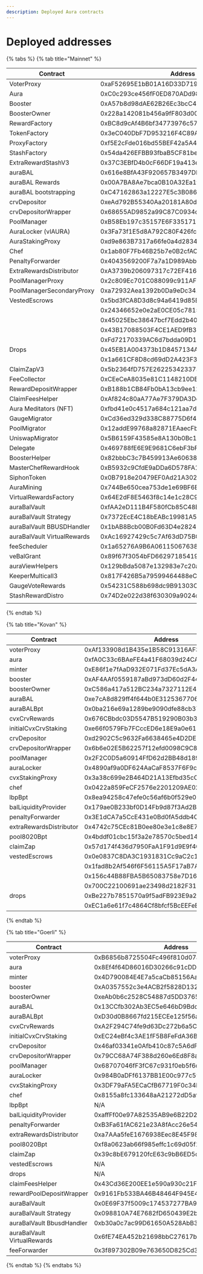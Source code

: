 ```yaml
---
description: Deployed Aura contracts
---
```


# Deployed addresses



{% tabs %}
{% tab title="Mainnet" %}
<table><thead><tr><th width="235.1428571428571">Contract</th><th>Address</th></tr></thead><tbody><tr><td>VoterProxy</td><td>0xaF52695E1bB01A16D33D7194C28C42b10e0Dbec2</td></tr><tr><td>Aura</td><td>0xC0c293ce456fF0ED870ADd98a0828Dd4d2903DBF</td></tr><tr><td>Booster</td><td>0xA57b8d98dAE62B26Ec3bcC4a365338157060B234</td></tr><tr><td>BoosterOwner</td><td>0x228a142081b456a9fF803d004504955032989f04</td></tr><tr><td>RewardFactory</td><td>0xBC8d9cAf4B6bf34773976c5707ad1F2778332DcA</td></tr><tr><td>TokenFactory</td><td>0x3eC040DbF7D953216F4C89A2e665d5073445f5Ba</td></tr><tr><td>ProxyFactory</td><td>0xf5E2cFde016bd55BEF42a5A4bAad7E21cd39720d</td></tr><tr><td>StashFactory</td><td>0x54da426EFBB93fbaB5CF81bef03F9B9F00A3E915</td></tr><tr><td>ExtraRewardStashV3</td><td>0x37C3EBfD4b0cF66DF19a413e92dd21E556915F98</td></tr><tr><td>auraBAL</td><td>0x616e8BfA43F920657B3497DBf40D6b1A02D4608d</td></tr><tr><td>auraBAL Rewards</td><td>0x00A7BA8Ae7bca0B10A32Ea1f8e2a1Da980c6CAd2</td></tr><tr><td>auraBAL bootstrapping</td><td>0xC47162863a12227E5c3B0860715F9cF721651C0c</td></tr><tr><td>crvDepositor</td><td>0xeAd792B55340Aa20181A80d6a16db6A0ECd1b827</td></tr><tr><td>crvDepositorWrapper</td><td>0x68655AD9852a99C87C0934c7290BB62CFa5D4123</td></tr><tr><td>PoolManager</td><td>0xB58Eb197c35157E6F3351718C4C387D284562BE5</td></tr><tr><td>AuraLocker (vlAURA)</td><td>0x3Fa73f1E5d8A792C80F426fc8F84FBF7Ce9bBCAC</td></tr><tr><td>AuraStakingProxy</td><td>0xd9e863B7317a66fe0a4d2834910f604Fd6F89C6c</td></tr><tr><td>Chef</td><td>0x1ab80F7Fb46B25b7e0B2cfAC23Fc88AC37aaf4e9</td></tr><tr><td>PenaltyForwarder</td><td>0x4043569200F7a7a1D989AbbaBC2De2Bde1C20D1E</td></tr><tr><td>ExtraRewardsDistributor</td><td>0xA3739b206097317c72EF416F0E75BB8f58FbD308</td></tr><tr><td>PoolManagerProxy</td><td>0x2c809Ec701C088099c911AF9DdfA4A1Db6110F3c</td></tr><tr><td>PoolManagerSecondaryProxy</td><td>0xa72932Aea1392b0Da9eDc34178dA2B29EcE2de54</td></tr><tr><td>VestedEscrows</td><td>0x5bd3fCA8D3d8c94a6419d85E0a76ec8Da52d836a</td></tr><tr><td></td><td>0x24346652e0e2aE0CE05c781501fDF4Fe4553fAc6</td></tr><tr><td></td><td>0x45025Ebc38647bcf7Edd2b40CfDaF3fbfE1538F5</td></tr><tr><td></td><td>0x43B17088503F4CE1AED9fB302ED6BB51aD6694Fa</td></tr><tr><td></td><td>0xFd72170339AC6d7bdda09D1eACA346B21a30D422</td></tr><tr><td>Drops</td><td>0x45EB1A004373b1D8457134A2C04a42d69D287724</td></tr><tr><td></td><td>0x1a661CF8D8cd69dD2A423F3626A461A24280a8fB</td></tr><tr><td>ClaimZapV3</td><td>0x5b2364fD757E262253423373E4D57C5c011Ad7F4</td></tr><tr><td>FeeCollector</td><td>0xCEeCeA8035e81C1148210DB3b2f870F470CC81bf</td></tr><tr><td>RewardDepositWrapper</td><td>0xB188b1CB84Fb0bA13cb9ee1292769F903A9feC59</td></tr><tr><td>ClaimFeesHelper</td><td>0xAf824c80aA77Ae7F379DA3Dc05fea0dC1941c200</td></tr><tr><td>Aura Meditators (NFT)</td><td>0xfbd41e0c4517a684c121aa7dda2fc462d9592e63</td></tr><tr><td>GaugeMigrator</td><td>0xCd36ed329d338C88775D6f499E99265989DeBA53</td></tr><tr><td>PoolMigrator</td><td>0x12addE99768a82871EAaecFbDB065b12C56F0578</td></tr><tr><td>UniswapMigrator</td><td>0x5B6159F43585e8A130b0Bc1d31e38Ce7028145b6</td></tr><tr><td>Delegate </td><td>0x469788fE6E9E9681C6ebF3bF78e7Fd26Fc015446</td></tr><tr><td>BoosterHelper</td><td>0x82bbbC3c7B459913Ae6063858832a6C2c43D0Bd0</td></tr><tr><td>MasterChefRewardHook</td><td>0xB5932c9CfdE9aDDa6D578FA168D7F8D2688b84Da</td></tr><tr><td>SiphonToken</td><td>0x0B7918e20479EF0Ad21A302E463Dc7624BdDc740</td></tr><tr><td>AuraMining</td><td>0x744Be650cea753de1e69BF6BAd3c98490A855f52</td></tr><tr><td>VirtualRewardsFactory</td><td>0x64E2dF8E5463f8c14e1c28C9782f7B4B6062b2c3</td></tr><tr><td>auraBalVault</td><td>0xfAA2eD111B4F580fCb85C48E6DC6782Dc5FCD7a6</td></tr><tr><td>auraBalVault Strategy</td><td>0x7372EcE4C18bEABc19981A53b557be90dcBd2b66</td></tr><tr><td>auraBalVault BBUSDHandler</td><td>0x1bAB8Bcb00B0Fd63D4e28249ad54f6e6329b7fCC</td></tr><tr><td>auraBalVault VirtualRewards</td><td>0xAc16927429c5c7Af63dD75BC9d8a58c63FfD0147</td></tr><tr><td>feeScheduler</td><td>0x1a65276A9B6A0611506763839B1fFAe3E86718b4</td></tr><tr><td>veBalGrant</td><td>0x89f67f3054bFD662971854190Dbc18dcaBb416f6</td></tr><tr><td>auraViewHelpers</td><td>0x129bBda5087e132983e7c20ae1F761333D40c229</td></tr><tr><td>KeeperMulticall3</td><td>0x817F426B5a79599464488eCCf82c3F54b9330E15</td></tr><tr><td>GaugeVoteRewards</td><td>0x54231C588b698dc9B91303C95c85F050DA35189B</td></tr><tr><td>StashRewardDistro</td><td>0x74D2e022d38f630309a9024c4c993A3F72241298</td></tr><tr><td></td><td></td></tr></tbody></table>
{% endtab %}

{% tab title="Kovan" %}


<table data-header-hidden><thead><tr><th width="150">Contract</th><th>Address</th></tr></thead><tbody><tr><td>voterProxy</td><td>0xAf133908d1B435e1B58C91316AF3f17688a47A50</td></tr><tr><td>aura</td><td>0xfA0C33c6BAeFE4a41F68039d24CA116a4E4B49DE</td></tr><tr><td>minter</td><td>0xE86f1e7fAaD932E071Fd37Ec5dA3A2877a31c51F</td></tr><tr><td>booster</td><td>0xAF4AAf0559187aBd973dD60d2F44513aF3a2490d</td></tr><tr><td>boosterOwner</td><td>0xC586a417a512BC234a7327112E41284F2E98B953</td></tr><tr><td>auraBAL</td><td>0xe7cA8d829ff4f644b0E312536770630Fa63EdAab</td></tr><tr><td>auraBALBpt</td><td>0x0ba216e69a1289be9090dfe88cb37d8a542cb74b</td></tr><tr><td>cvxCrvRewards</td><td>0x676CBbdc03D5547B519290B03b3d0a865eE2fE10</td></tr><tr><td>initialCvxCrvStaking</td><td>0xe66f0579Fb7FCccED6e18E9a0e610493811Bfe79</td></tr><tr><td>crvDepositor</td><td>0xd2902C5c9632Fa6638465e4D2DE5AcDcCf8Ca673</td></tr><tr><td>crvDepositorWrapper</td><td>0x6b6e02E5B62257f12efd0098C9C836D31E21eB6F</td></tr><tr><td>poolManager</td><td>0x2F2C0D5a60914FfD62d2BB48d189b1cd87BedE61</td></tr><tr><td>auraLocker</td><td>0x4890af9a0DF624AaCaF8537F6F9caC56A723cb2F</td></tr><tr><td>cvxStakingProxy</td><td>0x3a38c699e2B464D21A13Efbd35cC71021994b032</td></tr><tr><td>chef</td><td>0x0422a859FeCF2576e2201209AE02eFff916AfCF4</td></tr><tr><td>lbpBpt</td><td>0x8ea94258c47efe0c56af6b0f529e05298f5aca64</td></tr><tr><td>balLiquidityProvider</td><td>0x179ae0B233bf0D14Fb9d87f3Ad2BF7625aF96623</td></tr><tr><td>penaltyForwarder</td><td>0x3E1dCA7a5CcE431e0Bd0fA5ddb4C3575E20A07C4</td></tr><tr><td>extraRewardsDistributor</td><td>0x4742c75CEc81B0ee80e3e1c8e8E7Cd5aeB218F41</td></tr><tr><td>pool8020Bpt</td><td>0x4bddf01cbc15f3a2e78570c5bed14c67a16327f6</td></tr><tr><td>claimZap</td><td>0x57d174f436d7950FaA1F91d9E9f40716E199B28c</td></tr><tr><td>vestedEscrows</td><td>0x0e0837C8DA3C1931831Cc9aC2c19265AAa16cF97</td></tr><tr><td></td><td>0x1fad8b2Af546f6F56115A5F17aB7A6e6946A771a</td></tr><tr><td></td><td>0x156c44B88FBA5B65083758e7D1634c9fD27F0a31</td></tr><tr><td></td><td>0x700C22100691ae23498d2182F317A7bC2829043a</td></tr><tr><td>drops</td><td>0xBe227b7851570a9f5adFB923E9a2d4583EB6630F</td></tr><tr><td></td><td>0xEC1a6e61f7c4864Cf8bfcf5BcEEFeE6259D6A2B6</td></tr></tbody></table>
{% endtab %}

{% tab title="Goerli" %}


<table data-header-hidden><thead><tr><th width="150">Contract</th><th>Address</th></tr></thead><tbody><tr><td>voterProxy</td><td>0xB6856b8725504Fc496f810d07a6659e1145b671d</td></tr><tr><td>aura</td><td>0x8Ef4f64D86016D30266c91cDDbE555B52a3Ce833</td></tr><tr><td>minter</td><td>0x4D790084E4E7a5caCb85156AaA4DD14eDf813bf8</td></tr><tr><td>booster</td><td>0xA0357552c3e4ACB2f5828D1322D90A22801AD196</td></tr><tr><td>boosterOwner</td><td>0xeAb0b6c2528C54887d5DD3765ed9Bd1884A1d125</td></tr><tr><td>auraBAL</td><td>0x13CCfb302Ab3EC5e646bD9Bdc87180fD255ee6A8</td></tr><tr><td>auraBALBpt</td><td>0xD30d0B8667fd215ECEe125f56ae1e30d42659850</td></tr><tr><td>cvxCrvRewards</td><td>0xA2F294C74fe9d63Dc272b6a5C3aE494BfA0DF14B</td></tr><tr><td>initialCvxCrvStaking</td><td>0xEC24eBf4c3AE1fF5B8FeFdA36B63a36261Fb95c1</td></tr><tr><td>crvDepositor</td><td>0x46af03341e0Afb410c87c5A6dF412Bf5C8858cCc</td></tr><tr><td>crvDepositorWrapper</td><td>0x79CC68A74F388d260e6Ed8F8aE2ce810E8d6FE38</td></tr><tr><td>poolManager</td><td>0x68707046fF3fC67c931f0eb5f6d227bbe1DE6a7B</td></tr><tr><td>auraLocker</td><td>0x984B0aDFf6137BB1E00c977c594f4C1664894CEc</td></tr><tr><td>cvxStakingProxy</td><td>0x3DF79aFA5ECaCfB67719F0c34b562BA8cA5F0945</td></tr><tr><td>chef</td><td>0x8155a8fc133648aA21272dD5afE2a700B28c6250</td></tr><tr><td>lbpBpt</td><td>N/A</td></tr><tr><td>balLiquidityProvider</td><td>0xaffFf00e97A82535AB9e6B22D26fB37B8b66B9dF</td></tr><tr><td>penaltyForwarder</td><td>0xB3Fa61fAC621e23A8fAcc26e54902D69851ac572</td></tr><tr><td>extraRewardsDistributor</td><td>0xa7AAa5feE1676938Eec8E45F984552C216da3796</td></tr><tr><td>pool8020Bpt</td><td>0xf8a0623ab66f985effc1c69d05f1af4badb01b00</td></tr><tr><td>claimZap</td><td>0x39c8bE679120fcE63c9bB6ED5c6bE8225C9f16b9</td></tr><tr><td>vestedEscrows</td><td>N/A</td></tr><tr><td>drops</td><td>N/A</td></tr><tr><td>claimFeesHelper</td><td>0x43Cd36E200EE1e590a930c21Fd1f67bb90d7f8B3</td></tr><tr><td>rewardPoolDepositWrapper</td><td>0x9161Fb533BA46B48464F945E4520CDD0E8d4F223</td></tr><tr><td>auraBalVault</td><td>0x0E69F37f5009c174537277BA956A13663AAAa814</td></tr><tr><td>auraBalVault Strategy</td><td>0x098810A74E7682fD650439E2b7440519cf4B022A</td></tr><tr><td>auraBalVault BbusdHandler</td><td>0xb30a0c7ac99D61650A528AbB31A46470C55f4834</td></tr><tr><td>auraBalVault VirtualRewards</td><td>0x6fE74EA452b21698bbC27617b2B23FB797393094</td></tr><tr><td>feeForwarder</td><td>0x3f897302B09e763650D825Cd3c738EfDf8510Ad8</td></tr></tbody></table>
{% endtab %}
{% endtabs %}

